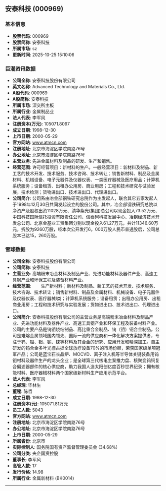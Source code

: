 ## 安泰科技 (000969)

### 基本信息

- **股票代码**: 000969
- **股票简称**: 安泰科技
- **所属市场**: sz
- **更新时间**: 2025-10-25 15:10:06

### 巨潮资讯数据

- **公司全称**: 安泰科技股份有限公司
- **英文名称**: Advanced Technology and Materials Co., Ltd.
- **A股代码**: 000969
- **A股简称**: 安泰科技
- **所属市场**: 深交所主板
- **所属行业**: 金属制品业
- **法人代表**: 李军风
- **注册资本(万元)**: 105071.8097
- **成立日期**: 1998-12-30
- **上市日期**: 2000-05-29
- **官方网站**: www.atmcn.com
- **注册地址**: 北京市海淀区学院南路76号
- **办公地址**: 北京市海淀区学院南路76号
- **主营业务**: 先进金属材料及制品的研发、生产和销售。
- **经营范围**: 许可经营项目：新材料的生产。一般经营项目：新材料及制品、新工艺的技术开发、技术服务、技术咨询、技术转让；销售新材料、制品及金属材料、机械设备、电子元器件及仪器仪表、一类医疗器械及医疗用品；计算机系统服务；设备租赁、出租办公用房、商业用房；工程和技术研究与试验发展，技术检测；货物进出口、技术进出口、代理进出口。
- **公司简介**: 公司系由冶金部钢铁研究总院作为主发起人，联合其它五家发起人于1998年12月30日共同发起设立的股份公司。其中，冶金部钢铁研究总院以净资产及股权出资11028万元、清华紫光(集团)总公司以现金投入73.52万元、中国科技国际信托投资有限责任公司、信泰珂科技发展中心、冶钢经济技术开发总公司、北京金基业工贸集团分别以现金投入61.27万元，共计11346.60万元，折股为9260万股，经本次公开发行6，000万股人民币普通股后，公司总股本已达15，260万股。

### 雪球数据

- **公司全称**: 安泰科技股份有限公司
- **公司简称**: 安泰科技
- **主营业务**: 高端粉末冶金材料及制品产业、先进功能材料及器件产业、高速工具钢产业和环保工程及装备材料产业。
- **经营范围**: 　　生产新材料；新材料及制品、新工艺的技术开发、技术服务、技术咨询、技术转让；销售新材料、制品及金属材料、机械设备、电子元器件及仪器仪表、医疗器械I类；计算机系统服务；设备租赁；出租办公用房、出租商业用房；工程和技术研究与实验发展；货物进出口、技术进出口、代理进出口。
- **公司简介**: 安泰科技股份有限公司的主营业务是高端粉末冶金材料及制品产业、先进功能材料及器件产业、高速工具钢产业和环保工程及装备材料产业。公司的主要产品是钨钼烧结制品、高比重合金制品、钨（钼）铜合金制品。公司是难熔金属领域国内领先、国际一流的供应商和一体化解决方案提供者，专注于钨、钼、钽、铌、铼等材料及其合金的研究、应用开发和精深加工。自主研发的钨合金多叶光栅占据全球放疗设备70%的市场份额，荣获国家级单项冠军产品；公司是蓝宝石长晶炉、MOCVD、离子注入机等半导体关键装备用钨钼材料及器件生产的龙头企业；是全球第三代核电主泵推力盘、核聚变钨铜复合偏滤器部件的核心供应商，助力我国人造太阳创亿度百秒世界纪录；拥有核能材料、医疗器械材料两个国家级新材料生产应用示范平台。
- **法人代表**: 李军风
- **总经理**: 毕林生
- **董秘**: 陈哲
- **成立日期**: 1998-12-30
- **注册资本(元)**: 105071.81万元
- **员工人数**: 5043
- **官方网站**: www.atmcn.com
- **注册地址**: 北京市海淀区学院南路76号
- **办公地址**: 北京市海淀区学院南路76号
- **上市日期**: 2000-05-29
- **所属省份**: 北京市
- **实际控制人**: 国务院国有资产监督管理委员会 (34.68%)
- **公司分类**: 央企国资控股
- **董事长**: 李军风
- **高管人数**: 17
- **发行价格**: 14.98
- **所属行业**: 金属新材料 (BK0014)

---